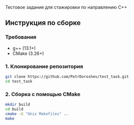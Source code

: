 Тестовое задания для стажировки по направлению C++

## Инструкция по сборке

### Требования
- g++ (13.1+)
- CMake (3.26+)

### 1. Клонирование репозитория

```bash
git clone https://github.com/PetrDoroshev/test_task.git
cd test_task
```
### 2. Сборка с помощью CMake
```bash
mkdir build
cd build
cmake -G "Unix Makefiles" ..
make
